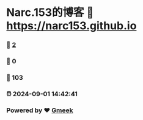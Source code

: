 # Narc.153的博客 :link: https://narc153.github.io 
### :page_facing_up: [2](https://narc153.github.io/tag.html) 
### :speech_balloon: 0 
### :hibiscus: 103 
### :alarm_clock: 2024-09-01 14:42:41 
### Powered by :heart: [Gmeek](https://github.com/Meekdai/Gmeek)
